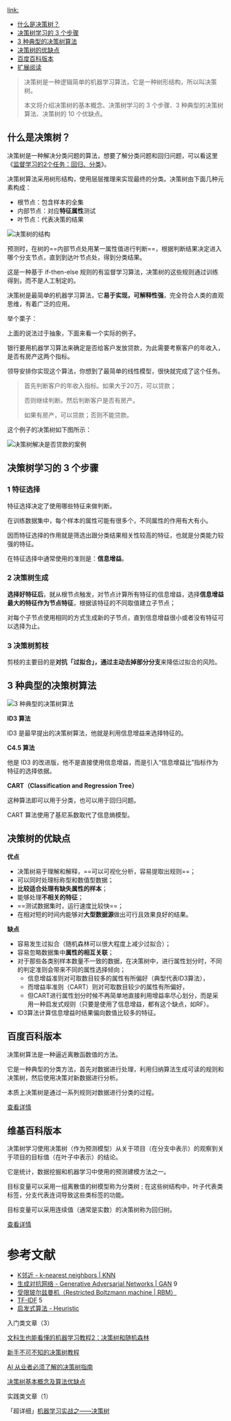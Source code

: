 [link: ](https://easyai.tech/ai-definition/decision-tree/)

- [什么是决策树？](https://easyai.tech/ai-definition/decision-tree/#what)
- [决策树学习的 3 个步骤](https://easyai.tech/ai-definition/decision-tree/#3steps)
- [3 种典型的决策树算法](https://easyai.tech/ai-definition/decision-tree/#3suanfa)
- [决策树的优缺点](https://easyai.tech/ai-definition/decision-tree/#yqd)
- [百度百科版本](https://easyai.tech/ai-definition/decision-tree/#baidu)
- [扩展阅读](https://easyai.tech/ai-definition/decision-tree/#links)



> 决策树是一种逻辑简单的机器学习算法，它是一种树形结构，所以叫决策树。
>
> 本文将介绍决策树的基本概念、决策树学习的 3 个步骤、3 种典型的决策树算法、决策树的 10 个优缺点。

 

## 什么是决策树？

决策树是一种解决分类问题的算法，想要了解分类问题和回归问题，可以看这里《[监督学习的2个任务：回归、分类](https://easyai.tech/ai-definition/supervised-learning/#2renwu)》。

决策树算法采用树形结构，使用层层推理来实现最终的分类。决策树由下面几种元素构成：

- 根节点：包含样本的全集
- 内部节点：对应**特征属性**测试
- 叶节点：代表决策的结果

![决策树的结构](https://easy-ai.oss-cn-shanghai.aliyuncs.com/2019-09-17-jiegou.png)

预测时，在树的==内部节点处用某一属性值进行判断==，根据判断结果决定进入哪个分支节点，直到到达叶节点处，得到分类结果。

这是一种基于 if-then-else 规则的有监督学习算法，决策树的这些规则通过训练得到，而不是人工制定的。

决策树是最简单的机器学习算法，它**易于实现，可解释性强**，完全符合人类的直观思维，有着广泛的应用。

 

举个栗子：

上面的说法过于抽象，下面来看一个实际的例子。

银行要用机器学习算法来确定是否给客户发放贷款，为此需要考察客户的年收入，是否有房产这两个指标。

领导安排你实现这个算法，你想到了最简单的线性模型，很快就完成了这个任务。

> 首先判断客户的年收入指标。如果大于20万，可以贷款；
>
> 否则继续判断。然后判断客户是否有房产。
>
> 如果有房产，可以贷款；否则不能贷款。



这个例子的决策树如下图所示：

![决策树解决是否贷款的案例](https://easy-ai.oss-cn-shanghai.aliyuncs.com/2019-09-17-anli-1.png)

 

## 决策树学习的 3 个步骤

### 1 **特征选择**

特征选择决定了使用哪些特征来做判断。

在训练数据集中，每个样本的属性可能有很多个，不同属性的作用有大有小。

因而特征选择的作用就是筛选出跟分类结果相关性较高的特征，也就是分类能力较强的特征。

在特征选择中通常使用的准则是：**信息增益**。



### 2 **决策树生成**

**选择好特征后**，就从根节点触发，对节点计算所有特征的信息增益，选择**信息增益最大的特征作为节点特征**，根据该特征的不同取值建立子节点；

对每个子节点使用相同的方式生成新的子节点，直到信息增益很小或者没有特征可以选择为止。



### 3 **决策树剪枝**

剪枝的主要目的是**对抗「过拟合」，通过主动去掉部分分支**来降低过拟合的风险。

 

## 3 种典型的决策树算法

![3 种典型的决策树算法](https://easy-ai.oss-cn-shanghai.aliyuncs.com/2019-09-17-3suanfa.png)



**ID3 算法**

ID3 是最早提出的决策树算法，他就是利用信息增益来选择特征的。



**C4.5 算法**

他是 ID3 的改进版，他不是直接使用信息增益，而是引入“信息增益比”指标作为特征的选择依据。



**CART（Classification and Regression Tree）**

这种算法即可以用于分类，也可以用于回归问题。

CART 算法使用了基尼系数取代了信息熵模型。

 

## 决策树的优缺点

**优点**

- 决策树易于理解和解释，==可以可视化分析，容易提取出规则==；
- 可以同时处理标称型和数值型数据；
- **比较适合处理有缺失属性的样本**；
- 能够处理**不相关的特征**；
- ==测试数据集时，运行速度比较快==；
- 在相对短的时间内能够对**大型数据源**做出可行且效果良好的结果。



**缺点**

- 容易发生过拟合（随机森林可以很大程度上减少过拟合）；
- 容易忽略数据集中**属性的相互关联**；
- 对于那些各类别样本数量不一致的数据，在决策树中，进行属性划分时，不同的判定准则会带来不同的属性选择倾向；
  - 信息增益准则对可取数目较多的属性有所偏好（典型代表ID3算法），
  - 而增益率准则（CART）则对可取数目较少的属性有所偏好，
  - 但CART进行属性划分时候不再简单地直接利用增益率尽心划分，而是采用一种启发式规则（只要是使用了信息增益，都有这个缺点，如RF）。
- ID3算法计算信息增益时结果偏向数值比较多的特征。

 

## 百度百科版本

决策树算法是一种逼近离散函数值的方法。

它是一种典型的分类方法，首先对数据进行处理，利用归纳算法生成可读的规则和决策树，然后使用决策对新数据进行分析。

本质上决策树是通过一系列规则对数据进行分类的过程。

[查看详情](https://baike.baidu.com/item/决策树算法)



## 维基百科版本

决策树学习使用决策树（作为预测模型）从关于项目（在分支中表示）的观察到关于项目的目标值（在叶子中表示）的结论。

它是统计，数据挖掘和机器学习中使用的预测建模方法之一。

目标变量可以采用一组离散值的树模型称为分类树 ; 在这些树结构中，叶子代表类标签，分支代表连词导致这些类标签的功能。

目标变量可以采用连续值（通常是实数）的决策树称为回归树。

[查看详情](https://en.wikipedia.org/wiki/Decision_tree_learning)



# 参考文献

- [K邻近 - k-nearest neighbors | KNN](https://easyai.tech/ai-definition/k-nearest-neighbors/)
- [生成对抗网络 - Generative Adversarial Networks | GAN](https://easyai.tech/ai-definition/gan/) 9
- [受限玻尔兹曼机（Restricted Boltzmann machine | RBM）](https://easyai.tech/ai-definition/restricted-boltzmann-machine/)
- [TF-IDF](https://easyai.tech/ai-definition/tf-idf/) 5
- [启发式算法 - Heuristic](https://easyai.tech/ai-definition/heuristic/)



入门类文章（3）

[文科生也能看懂的机器学习教程2：决策树和随机森林](https://mp.weixin.qq.com/s/U62UCAM7rJWfbsyVdhs6-A)

[新手不可不知的决策树教程](http://baijiahao.baidu.com/s?id=1581045761345235106&wfr=spider&for=pc)

[AI 从业者必须了解的决策树指南](https://baijiahao.baidu.com/s?id=1623229789041574285&wfr=spider&for=pc)

[决策树基本概念及算法优缺点](https://www.jianshu.com/p/655d8e555494)

实践类文章（1）

「超详细」[机器学习实战之——决策树](https://blog.csdn.net/jiaoyangwm/article/details/79525237)





